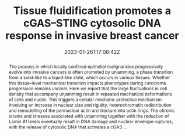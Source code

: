 ---
title: "Tissue fluidification promotes a cGAS–STING cytosolic DNA response in invasive breast cancer"
authors:
- Emanuela Frittoli
- Andrea Palamidessi
- Fabio Iannelli
- Federica Zanardi
- Stefano Villa
- Leonardo Barzaghi
- Hind Abdo
- Valeria Cancila
- Galina V. Beznoussenko
- Giulia Della Chiara
- Massimiliano Pagani
- Chiara Malinverno
- Dipanjan Bhattacharya
- Federica Pisati
- Weimiao Yu
- Viviana Galimberti
- Giuseppina Bonizzi
- Emanuele Martini
- Alexander A. Mironov
- Ubaldo Gioia
- Flora Ascione
- Qingsen Li
- Kristina Havas
- Serena Magni
- Zeno Lavagnino
- Fabrizio Andrea Pennacchio
- Paolo Maiuri
- Silvia Caponi
- Maurizio Mattarelli
- Sabata Martino
- Fabrizio D’Adda Di Fagagna
- Chiara Rossi
- Marco Lucioni
- Richard Tancredi
- Paolo Pedrazzoli
- Andrea Vecchione
- Cristiano Petrini
- Francesco Ferrari
- Chiara Lanzuolo
- Giovanni Bertalot
- Guilherme Nader
- Marco Foiani
- Matthieu Piel
- admin
- Fabio Giavazzi
- Claudio Tripodo
- Giorgio Scita

#author_notes:
#- "author1 note"
#- "author2 note"
date: "2023-01-26T17:06:42Z"
doi: "10.1038/s41563-022-01431-x"

# Schedule page publish date (NOT publication's date).
publishDate: "2024-04-15T00:00:00Z"

# Publication type.
# Legend: 0 = Uncategorized; 1 = Conference paper; 2 = Journal article;
# 3 = Preprint / Working Paper; 4 = Report; 5 = Book; 6 = Book section;
# 7 = Thesis; 8 = Patent
publication_types: ["article-journal"]

# Publication name and optional abbreviated publication name.
publication: "*Nature Materials* **22**, 644-655"
publication_short: "*Nat. Mater.* **22**, 644-655"

abstract: "The process in which locally confined epithelial malignancies progressively evolve into invasive cancers is often promoted by unjamming, a phase transition from a solid-like to a liquid-like state, which occurs in various tissues. Whether this tissue-level mechanical transition impacts phenotypes during carcinoma progression remains unclear. Here we report that the large fluctuations in cell density that accompany unjamming result in repeated mechanical deformations of cells and nuclei. This triggers a cellular mechano-protective mechanism involving an increase in nuclear size and rigidity, heterochromatin redistribution and remodelling of the perinuclear actin architecture into actin rings. The chronic strains and stresses associated with unjamming together with the reduction of Lamin B1 levels eventually result in DNA damage and nuclear envelope ruptures, with the release of cytosolic DNA that activates a cGAS …"

# Summary. An optional shortened abstract.
summary:

tags:
#- tag1
#- tag2
featured: false

links:
#- name: Link
#  url: "link..."
#url_pdf: ''
#url_code: ''
#url_dataset: ''
#url_poster: ''
#url_project: ''
#url_slides: ''
#url_source: ''
#url_video: ''

# Featured image
# To use, add an image named `featured.jpg/png` to your page's folder. 
#image:
#  caption: ""
#  focal_point: ""
#  preview_only: false

# Associated Projects (optional).
#   Associate this publication with one or more of your projects.
#   Simply enter your project's folder or file name without extension.
#   E.g. `internal-project` references `content/project/internal-project/index.md`.
#   Otherwise, set `projects: []`.
projects: []

# Slides (optional).
#   Associate this publication with Markdown slides.
#   Simply enter your slide deck's filename without extension.
#   E.g. `slides: "example"` references `content/slides/example/index.md`.
#   Otherwise, set `slides: ""`.
slides:

# Comments (optional).
#   Enable comments in the page.
commentable: false
---
